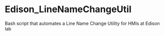 # Edison_LineNameChangeUtil

Bash script that automates a Line Name Change Utility for HMIs at Edison lab
